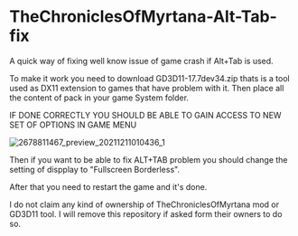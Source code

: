# TheChroniclesOfMyrtana-Alt-Tab-fix
A quick way of fixing well know issue of game crash if Alt+Tab is used.

To make it work you need to download GD3D11-17.7dev34.zip thats is a tool used as DX11 extension to games that have problem with it.
Then place all the content of pack in your game System folder.

IF DONE CORRECTLY YOU SHOULD BE ABLE TO GAIN ACCESS TO NEW SET OF OPTIONS IN GAME MENU


![2678811467_preview_20211211010436_1](https://user-images.githubusercontent.com/100945809/173387003-11d7b5e9-b4d0-4a39-ba20-5305ff0cb988.jpg)

Then if you want to be able to fix ALT+TAB problem you should change the setting of dispplay to "Fullscreen Borderless".

After that you need to restart the game and it's done.




I do not claim any kind of ownership of TheChroniclesOfMyrtana mod or GD3D11 tool. I will remove this repository if asked form their owners to do so.
